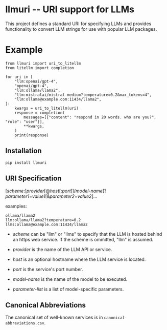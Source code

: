 # llmuri -- URI support for LLMs

This project defines a standard URI for specifying LLMs and provides functionality to
convert LLM strings for use with popular LLM packages.

# Example

```
from llmuri import uri_to_litellm
from litellm import completion

for uri in [
    "llm:openai/gpt-4",
    "openai/gpt-4",
    "llm:ollama/llama2",
    "llm:mistralai/mistral-medium?temperature=0.2&max_tokens=4",
    "llm:ollama@example.com:11434/llama2",
]:
    kwargs = uri_to_litellm(uri)
    response = completion(
        messages=[{"content": "respond in 20 words. who are you?", "role": "user"}],
        **kwargs,
    )
    print(response)
```

## Installation

```
pip install llmuri
```

## URI Specification

[*scheme*:]*provider*[@*host*[:*port*]]/*model-name*[?*parameter1*=*value1*[&*parameter2*=*value2*]...

examples:

```
ollama/llama2
llm:ollama/llama2?temperature=0.2
llms:ollama@example.com:11434/llama2
```

- *scheme* can be "llm" or "llms" to specify that the LLM is hosted behind
  an https web service.  If the scheme is ommitted, "llm" is assumed.

- *provider* is the name of the LLM API or service.

- *host* is an optional hostname where the LLM service is located.

- *port* is the service's port number.

- *model-name* is the name of the model to be executed.

- *parameter-list* is a list of model-specific parameters.

## Canonical Abbreviations

The canonical set of well-known services is in `canonical-abbreviations.csv`.
